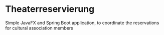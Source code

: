 # Theaterreservierung
Simple JavaFX and Spring Boot application, to coordinate the reservations for cultural association members
